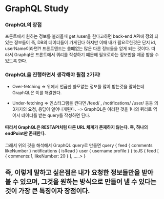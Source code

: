# GraphQL Study

### GraphQL의 장점
프론트에서 원하는 정보를 불러올때 get /user을 한다고하면 back-end API에 정의 되있는 정보들이 즉, DB의 데이터들이 가게된다 
하지만 이때 내가 필요로한것은 단지 id, userName이라면?! 프론트엔드는 쓸떄없는 많은 다른 정보들을 얻게 되는 것이다.
따라서 Graphql은 프론트에서 쿼리를 작성하기 떄문에 필요로하는 정보만을 제공 받을 수 있도록 한다. 

### GraphQL을 진행하면서 생각해야 될점 2가지!
- Over-fetching 
    => 위에서 언급한 쓸모없는 정보를 많이 받는것을 말하는데 GraphQL은 이를 해결한다.

- Under-fetching 
    => 인스타그램을 켠다면 /feed/ , /notifications/ /user/ 등등 의 3가지의 요청, 응답이 일어나게된다.
    => GraphQL은 이러한 것을 1나의 쿼리로 엮어서 데이터를 받는 query를 작성하면 된다. 

#### 따라서 GraphQL은 RESTAPI처럼 다른 URL 체계가 존재하지 않는다. 즉, 하나의 endPoint만 존재한다. 

그래서 위의 것을 해석해서 GraphQL query로 만들면
query {
    feed {
        comments
        likeNumber
    }
    notifications {
        isRead
    }
    user {
        username
        profile
    }
}
toJS
{
    feed [
        {
            comments:1,
            likeNumber: 20
        }
    ],
    .....>
}
## 즉, 이렇게 말하고 싶은점은 내가 요청한 정보들만을 받아볼 수 있으며, 그것을 원하는 방식으로 만들어 낼 수 있다는것이 가장 큰 특징이자 장점이다.